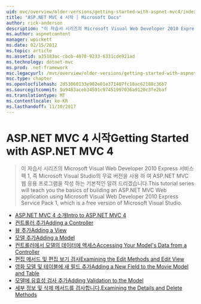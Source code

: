 ```yaml
---
uid: mvc/overview/older-versions/getting-started-with-aspnet-mvc4/index
title: "ASP.NET MVC 4 시작 | Microsoft Docs"
author: rick-anderson
description: "이 자습서 시리즈의 Microsoft Visual Web Developer 2010 Express 서비스 팩 1, w를 사용 하 여 ASP.NET MVC 웹 응용 프로그램을 작성 하는 기본적인 알려 드리겠습니다 중..."
ms.author: aspnetcontent
manager: wpickett
ms.date: 02/15/2012
ms.topic: article
ms.assetid: a35183ac-cbcb-4070-9233-6331cde921ad
ms.technology: dotnet-mvc
ms.prod: .net-framework
msc.legacyurl: /mvc/overview/older-versions/getting-started-with-aspnet-mvc4
msc.type: chapter
ms.openlocfilehash: 2d53060133e982e01e371407fc18ac62188c36b7
ms.sourcegitcommit: 9a9483aceb34591c97451997036a9120c3fe2baf
ms.translationtype: MT
ms.contentlocale: ko-KR
ms.lasthandoff: 11/10/2017
---
```

<a name="getting-started-with-aspnet-mvc-4"></a><span data-ttu-id="d956f-103">ASP.NET MVC 4 시작</span><span class="sxs-lookup"><span data-stu-id="d956f-103">Getting Started with ASP.NET MVC 4</span></span>
====================
> <span data-ttu-id="d956f-104">이 자습서 시리즈의 Microsoft Visual Web Developer 2010 Express 서비스 팩 1, 즉 Microsoft Visual Studio의 무료 버전을 사용 하 여 ASP.NET MVC 웹 응용 프로그램을 작성 하는 기본적인 알려 드리겠습니다.</span><span class="sxs-lookup"><span data-stu-id="d956f-104">This tutorial series will teach you the basics of building an ASP.NET MVC Web application using Microsoft Visual Web Developer 2010 Express Service Pack 1, which is a free version of Microsoft Visual Studio.</span></span>


- [<span data-ttu-id="d956f-105">ASP.NET MVC 4 소개</span><span class="sxs-lookup"><span data-stu-id="d956f-105">Intro to ASP.NET MVC 4</span></span>](intro-to-aspnet-mvc-4.md)
- [<span data-ttu-id="d956f-106">컨트롤러 추가</span><span class="sxs-lookup"><span data-stu-id="d956f-106">Adding a Controller</span></span>](adding-a-controller.md)
- [<span data-ttu-id="d956f-107">뷰 추가</span><span class="sxs-lookup"><span data-stu-id="d956f-107">Adding a View</span></span>](adding-a-view.md)
- [<span data-ttu-id="d956f-108">모델 추가</span><span class="sxs-lookup"><span data-stu-id="d956f-108">Adding a Model</span></span>](adding-a-model.md)
- [<span data-ttu-id="d956f-109">컨트롤러에서 모델의 데이터에 액세스</span><span class="sxs-lookup"><span data-stu-id="d956f-109">Accessing Your Model's Data from a Controller</span></span>](accessing-your-models-data-from-a-controller.md)
- [<span data-ttu-id="d956f-110">편집 메서드 및 편집 보기 검사</span><span class="sxs-lookup"><span data-stu-id="d956f-110">Examining the Edit Methods and Edit View</span></span>](examining-the-edit-methods-and-edit-view.md)
- [<span data-ttu-id="d956f-111">영화 모델 및 테이블에 새 필드 추가</span><span class="sxs-lookup"><span data-stu-id="d956f-111">Adding a New Field to the Movie Model and Table</span></span>](adding-a-new-field-to-the-movie-model-and-table.md)
- [<span data-ttu-id="d956f-112">모델에 유효성 검사 추가</span><span class="sxs-lookup"><span data-stu-id="d956f-112">Adding Validation to the Model</span></span>](adding-validation-to-the-model.md)
- [<span data-ttu-id="d956f-113">세부 정보 및 삭제 메서드를 검사합니다.</span><span class="sxs-lookup"><span data-stu-id="d956f-113">Examining the Details and Delete Methods</span></span>](examining-the-details-and-delete-methods.md)
